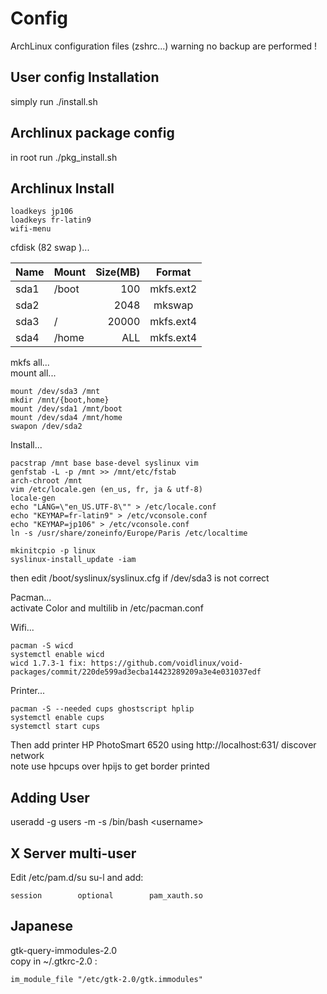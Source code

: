 Config
======

ArchLinux configuration files (zshrc...)
warning no backup are performed !

User config Installation
-------------------------

simply run ./install.sh

Archlinux package config
---------------------

in root run ./pkg_install.sh

Archlinux Install
-----------------------
```
loadkeys jp106
loadkeys fr-latin9
wifi-menu
```

cfdisk (82 swap )...  

| Name | Mount |Size(MB)| Format     |
| ---- | ----- | -----: | :--------: |
| sda1 | /boot |  100   | mkfs.ext2  |
| sda2 |       | 2048   | mkswap     |
| sda3 | /     | 20000  | mkfs.ext4  |
| sda4 | /home | ALL    | mkfs.ext4  |  

mkfs all...  
mount all...  
```
mount /dev/sda3 /mnt  
mkdir /mnt/{boot,home}  
mount /dev/sda1 /mnt/boot  
mount /dev/sda4 /mnt/home  
swapon /dev/sda2  
```
Install...
```
pacstrap /mnt base base-devel syslinux vim  
genfstab -L -p /mnt >> /mnt/etc/fstab  
arch-chroot /mnt  
vim /etc/locale.gen (en_us, fr, ja & utf-8)  
locale-gen  
echo "LANG=\"en_US.UTF-8\"" > /etc/locale.conf  
echo "KEYMAP=fr-latin9" > /etc/vconsole.conf  
echo "KEYMAP=jp106" > /etc/vconsole.conf  
ln -s /usr/share/zoneinfo/Europe/Paris /etc/localtime  

mkinitcpio -p linux  
syslinux-install_update -iam
```
then edit /boot/syslinux/syslinux.cfg if /dev/sda3 is not correct  

Pacman...  
activate Color and multilib in /etc/pacman.conf

Wifi...
```
pacman -S wicd  
systemctl enable wicd  
wicd 1.7.3-1 fix: https://github.com/voidlinux/void-packages/commit/220de599ad3ecba14423289209a3e4e031037edf  
```

Printer...
```
pacman -S --needed cups ghostscript hplip
systemctl enable cups
systemctl start cups
```
Then add printer HP PhotoSmart 6520 using http://localhost:631/ discover network  
note use hpcups over hpijs to get border printed   

Adding User
-----------
useradd -g users -m -s /bin/bash \<username\>  

X Server multi-user
-------------------
Edit /etc/pam.d/su su-l and add:  
```
session        optional        pam_xauth.so
```
Japanese
--------

gtk-query-immodules-2.0  
copy in ~/.gtkrc-2.0 :
```
im_module_file "/etc/gtk-2.0/gtk.immodules"
```
